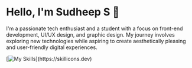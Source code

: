 # Hello, I'm Sudheep S 👋

I'm a passionate tech enthusiast and a student with a focus on front-end development, UI/UX design, and graphic design. My journey involves exploring new technologies while aspiring to create aesthetically pleasing and user-friendly digital experiences.


[![My Skills](https://skillicons.dev/icons?i=js,html,css,ae,angular,bootstrap,figma,gitlab,mysql,mongodb,node,ps,py,react,sass,vite,)](https://skillicons.dev)

